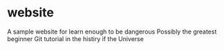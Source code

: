 # website
A sample website for learn enough to be dangerous
Possibly the greatest beginner Git tutorial in the 
histiry if the Universe
